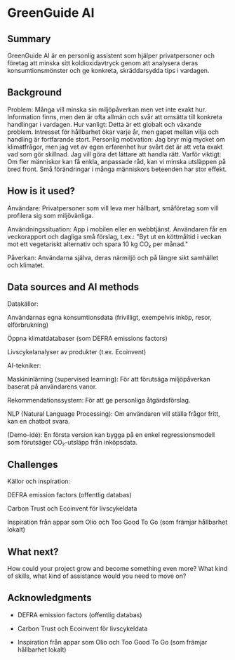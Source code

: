 <!-- This is the markdown template for the final project of the Building AI course, 
created by Reaktor Innovations and University of Helsinki. 
Copy the template, paste it to your GitHub README and edit! -->

# GreenGuide AI

## Summary

GreenGuide AI är en personlig assistent som hjälper privatpersoner och företag att minska sitt koldioxidavtryck genom att analysera deras konsumtionsmönster och ge konkreta, skräddarsydda tips i vardagen.

## Background

Problem:
Många vill minska sin miljöpåverkan men vet inte exakt hur. Information finns, men den är ofta allmän och svår att omsätta till konkreta handlingar i vardagen.
Hur vanligt:
Detta är ett globalt och växande problem. Intresset för hållbarhet ökar varje år, men gapet mellan vilja och handling är fortfarande stort.
Personlig motivation:
Jag bryr mig mycket om klimatfrågor, men jag vet av egen erfarenhet hur svårt det är att veta exakt vad som gör skillnad. Jag vill göra det lättare att handla rätt.
Varför viktigt:
Om fler människor kan få enkla, anpassade råd, kan vi minska utsläppen på bred front. Små förändringar i många människors beteenden har stor effekt.




## How is it used?

Användare:
Privatpersoner som vill leva mer hållbart, småföretag som vill profilera sig som miljövänliga.

Användningssituation:
App i mobilen eller en webbtjänst.
Användaren får en veckorapport och dagliga små förslag, t.ex.:
"Byt ut en köttmåltid i veckan mot ett vegetariskt alternativ och spara 10 kg CO₂ per månad."

Påverkan:
Användarna själva, deras närmiljö och på längre sikt samhället och klimatet.

## Data sources and AI methods
Datakällor:

Användarnas egna konsumtionsdata (frivilligt, exempelvis inköp, resor, elförbrukning)

Öppna klimatdatabaser (som DEFRA emissions factors)

Livscykelanalyser av produkter (t.ex. Ecoinvent)

AI-tekniker:

Maskininlärning (supervised learning): För att förutsäga miljöpåverkan baserat på användarens vanor.

Rekommendationssystem: För att ge personliga åtgärdsförslag.

NLP (Natural Language Processing): Om användaren vill ställa frågor fritt, kan en chatbot svara.

(Demo-idé):
En första version kan bygga på en enkel regressionsmodell som förutsäger CO₂-utsläpp från inköpsdata.

## Challenges

Källor och inspiration:

DEFRA emission factors (offentlig databas)

Carbon Trust och Ecoinvent för livscykeldata

Inspiration från appar som Olio och Too Good To Go (som främjar hållbarhet lokalt)


## What next?

How could your project grow and become something even more? What kind of skills, what kind of assistance would you  need to move on? 


## Acknowledgments

* DEFRA emission factors (offentlig databas)

* Carbon Trust och Ecoinvent för livscykeldata

* Inspiration från appar som Olio och Too Good To Go (som främjar hållbarhet lokalt)


